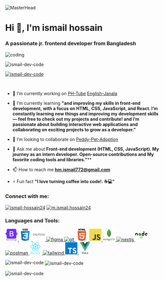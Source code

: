 ![MasterHead](https://media3.giphy.com/media/v1.Y2lkPTc5MGI3NjExNmlpNnh2M2FzYnozNGI5c2I0ZjZmdjJ2OTdibnh2MHRsODMybXJubSZlcD12MV9pbnRlcm5hbF9naWZfYnlfaWQmY3Q9Zw/ggTpDiVoKI57hAjSYB/giphy.gif)

<h1 align="left">Hi 👋, I'm ismail hossain</h1>
<h3 align="left">A passionate jr. frontend developer from Bangladesh</h3>


<img align="center" width="400" src="https://cdn.dribbble.com/users/1162077/screenshots/3848914/programmer.gif" alt="coding">

<p align="left"> <img src="https://komarev.com/ghpvc/?username=ismail-dev-code&label=Profile%20views&color=0e75b6&style=flat" alt="ismail-dev-code" /> </p>

<p align="left"> <a href="https://github.com/ryo-ma/github-profile-trophy"><img src="https://github-profile-trophy.vercel.app/?username=ismail-dev-code" alt="ismail-dev-code" /></a> </p>

<p align="left"> <a href="https://twitter.com/" target="blank"><img src="https://img.shields.io/twitter/follow/?logo=twitter&style=for-the-badge" alt="" /></a> </p>

- 🔭 I’m currently working on [PH-Tube](https://ismail-dev-code.github.io/ph-tube/)
 [English-Janala](https://ismail-dev-code.github.io/english-janala/)

- 🌱 I’m currently learning **"and improving my skills in front-end development, with a focus on HTML, CSS, JavaScript, and React.  I’m constantly learning new things and improving my development skills — feel free to check out my projects and contribute! and I’m passionate about building interactive web applications and collaborating on exciting projects to grow as a developer."**

- 👯 I’m looking to collaborate on [Peddy-Pet-Adoption](https://ismail-dev-code.github.io/Peddy-Pet-Adoption/)

- 💬 Ask me about **Front-end development (HTML, CSS, JavaScript).
My journey as an intern developer.
Open-source contributions and
My favorite coding tools and libraries."****

- 📫 How to reach me **hm.ismail772@gmail.com**

- ⚡ Fun fact **"I love turning coffee into code!. ☕💻"**

<h3 align="left">Connect with me:</h3>
<p align="left">
<a href="https://linkedin.com/in/ismail-hossain24" target="blank"><img align="center" src="https://raw.githubusercontent.com/rahuldkjain/github-profile-readme-generator/master/src/images/icons/Social/linked-in-alt.svg" alt="ismail-hossain24" height="30" width="40" /></a>
<a href="https://fb.com/m.ismail.hossain24" target="blank"><img align="center" src="https://raw.githubusercontent.com/rahuldkjain/github-profile-readme-generator/master/src/images/icons/Social/facebook.svg" alt="m.ismail.hossain24" height="30" width="40" /></a>
</p>

<h3 align="left">Languages and Tools:</h3>
<p align="left"> <a href="https://getbootstrap.com" target="_blank" rel="noreferrer"> <img src="https://raw.githubusercontent.com/devicons/devicon/master/icons/bootstrap/bootstrap-plain-wordmark.svg" alt="bootstrap" width="40" height="40"/> </a> <a href="https://www.w3schools.com/css/" target="_blank" rel="noreferrer"> <img src="https://raw.githubusercontent.com/devicons/devicon/master/icons/css3/css3-original-wordmark.svg" alt="css3" width="40" height="40"/> </a> <a href="https://expressjs.com" target="_blank" rel="noreferrer"> <img src="https://raw.githubusercontent.com/devicons/devicon/master/icons/express/express-original-wordmark.svg" alt="express" width="40" height="40"/> </a> <a href="https://www.figma.com/" target="_blank" rel="noreferrer"> <img src="https://www.vectorlogo.zone/logos/figma/figma-icon.svg" alt="figma" width="40" height="40"/> </a> <a href="https://git-scm.com/" target="_blank" rel="noreferrer"> <img src="https://www.vectorlogo.zone/logos/git-scm/git-scm-icon.svg" alt="git" width="40" height="40"/> </a> <a href="https://www.w3.org/html/" target="_blank" rel="noreferrer"> <img src="https://raw.githubusercontent.com/devicons/devicon/master/icons/html5/html5-original-wordmark.svg" alt="html5" width="40" height="40"/> </a> <a href="https://developer.mozilla.org/en-US/docs/Web/JavaScript" target="_blank" rel="noreferrer"> <img src="https://raw.githubusercontent.com/devicons/devicon/master/icons/javascript/javascript-original.svg" alt="javascript" width="40" height="40"/> </a> <a href="https://www.mongodb.com/" target="_blank" rel="noreferrer"> <img src="https://raw.githubusercontent.com/devicons/devicon/master/icons/mongodb/mongodb-original-wordmark.svg" alt="mongodb" width="40" height="40"/> </a> <a href="https://nextjs.org/" target="_blank" rel="noreferrer"> <img src="https://cdn.worldvectorlogo.com/logos/nextjs-2.svg" alt="nextjs" width="40" height="40"/> </a> <a href="https://nodejs.org" target="_blank" rel="noreferrer"> <img src="https://raw.githubusercontent.com/devicons/devicon/master/icons/nodejs/nodejs-original-wordmark.svg" alt="nodejs" width="40" height="40"/> </a> <a href="https://postman.com" target="_blank" rel="noreferrer"> <img src="https://www.vectorlogo.zone/logos/getpostman/getpostman-icon.svg" alt="postman" width="40" height="40"/> </a> <a href="https://reactjs.org/" target="_blank" rel="noreferrer"> <img src="https://raw.githubusercontent.com/devicons/devicon/master/icons/react/react-original-wordmark.svg" alt="react" width="40" height="40"/> </a> <a href="https://tailwindcss.com/" target="_blank" rel="noreferrer"> <img src="https://www.vectorlogo.zone/logos/tailwindcss/tailwindcss-icon.svg" alt="tailwind" width="40" height="40"/> </a> <a href="https://www.typescriptlang.org/" target="_blank" rel="noreferrer"> <img src="https://raw.githubusercontent.com/devicons/devicon/master/icons/typescript/typescript-original.svg" alt="typescript" width="40" height="40"/> </a> <a href="https://vuejs.org/" target="_blank" rel="noreferrer"> <img src="https://raw.githubusercontent.com/devicons/devicon/master/icons/vuejs/vuejs-original-wordmark.svg" alt="vuejs" width="40" height="40"/> </a> </p>

<p><img align="left" src="https://github-readme-stats.vercel.app/api/top-langs?username=ismail-dev-code&show_icons=true&locale=en&layout=compact" alt="ismail-dev-code" /></p>

<p>&nbsp;<img align="center" src="https://github-readme-stats.vercel.app/api?username=ismail-dev-code&show_icons=true&locale=en" alt="ismail-dev-code" /></p>

<p><img align="center" src="https://github-readme-streak-stats.herokuapp.com/?user=ismail-dev-code&" alt="ismail-dev-code" /></p>
